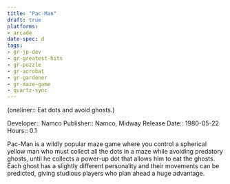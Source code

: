 ```yaml
---
title: "Pac-Man"
draft: true
platforms:
- arcade
date-spec: d
tags:
- gr-jp-dev
- gr-greatest-hits
- gr-puzzle 
- gr-acrobat 
- gr-gardener
- gr-maze-game 
- quartz-sync
---
```


(oneliner:: Eat dots and avoid ghosts.)

Developer:: Namco
Publisher:: Namco, Midway
Release Date:: 1980-05-22
Hours:: 0.1

Pac-Man is a wildly popular maze game where you control a spherical yellow man who must collect all the dots in a maze while avoiding predatory ghosts, until he collects a power-up dot that allows him to eat the ghosts. Each ghost has a slightly different personality and their movements can be predicted, giving studious players who plan ahead a huge advantage.